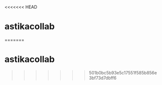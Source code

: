 <<<<<<< HEAD
# astikacollab
=======
# astikacollab
>>>>>>> 501b0bc5b93e5c17551f585b856e3bf73d7dbff6
